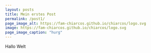 ```yaml
---
layout: posts
title: Mein erstes Post
permalink: /post1/
page_image_alt: https://fam-chiarcos.github.io/chiarcos/logo.svg
image: https://fam-chiarcos.github.io/chiarcos/logo.svg
page_image_caption: "hurg"
---
```


Hallo Welt
